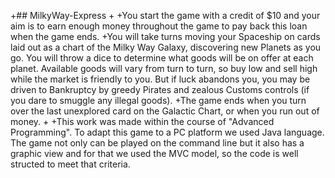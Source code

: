 +## MilkyWay-Express
+
+You start the game with a credit of $10 and your aim is to earn enough money throughout the game to pay back this loan when the game ends.
+You will take turns moving your Spaceship on cards laid out as a chart of the Milky Way Galaxy, discovering new Planets as you go. You will throw a dice to determine what goods will be on offer at each planet. Available goods will vary from turn to turn, so buy low and sell high while the market is friendly to you. But if luck abandons you, you may be driven to Bankruptcy by greedy Pirates and zealous Customs controls (if you dare to smuggle any illegal goods).
+The game ends when you turn over the last unexplored card on the Galactic Chart, or when you run out of money.
+
+This work was made within the course of "Advanced Programming". To adapt this game to a PC platform we used Java language. The game not only can be played on the command line but it also has a graphic view and for that we used the MVC model, so the code is well structed to meet that criteria.
